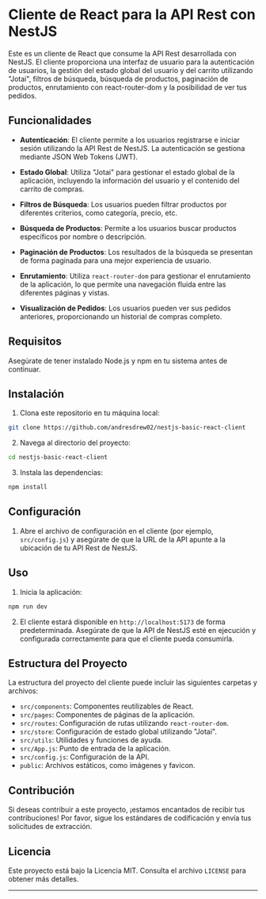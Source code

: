 # Cliente de React para la API Rest con NestJS

Este es un cliente de React que consume la API Rest desarrollada con NestJS. El cliente proporciona una interfaz de usuario para la autenticación de usuarios, la gestión del estado global del usuario y del carrito utilizando "Jotai", filtros de búsqueda, búsqueda de productos, paginación de productos, enrutamiento con react-router-dom y la posibilidad de ver tus pedidos.

## Funcionalidades

- **Autenticación**: El cliente permite a los usuarios registrarse e iniciar sesión utilizando la API Rest de NestJS. La autenticación se gestiona mediante JSON Web Tokens (JWT).

- **Estado Global**: Utiliza "Jotai" para gestionar el estado global de la aplicación, incluyendo la información del usuario y el contenido del carrito de compras.

- **Filtros de Búsqueda**: Los usuarios pueden filtrar productos por diferentes criterios, como categoría, precio, etc.

- **Búsqueda de Productos**: Permite a los usuarios buscar productos específicos por nombre o descripción.

- **Paginación de Productos**: Los resultados de la búsqueda se presentan de forma paginada para una mejor experiencia de usuario.

- **Enrutamiento**: Utiliza `react-router-dom` para gestionar el enrutamiento de la aplicación, lo que permite una navegación fluida entre las diferentes páginas y vistas.

- **Visualización de Pedidos**: Los usuarios pueden ver sus pedidos anteriores, proporcionando un historial de compras completo.

## Requisitos

Asegúrate de tener instalado Node.js y npm en tu sistema antes de continuar.

## Instalación

1. Clona este repositorio en tu máquina local:

```bash
git clone https://github.com/andresdrew02/nestjs-basic-react-client
```

2. Navega al directorio del proyecto:

```bash
cd nestjs-basic-react-client
```

3. Instala las dependencias:

```bash
npm install
```

## Configuración

1. Abre el archivo de configuración en el cliente (por ejemplo, `src/config.js`) y asegúrate de que la URL de la API apunte a la ubicación de tu API Rest de NestJS.

## Uso

1. Inicia la aplicación:

```bash
npm run dev
```

2. El cliente estará disponible en `http://localhost:5173` de forma predeterminada. Asegúrate de que la API de NestJS esté en ejecución y configurada correctamente para que el cliente pueda consumirla.

## Estructura del Proyecto

La estructura del proyecto del cliente puede incluir las siguientes carpetas y archivos:

- `src/components`: Componentes reutilizables de React.
- `src/pages`: Componentes de páginas de la aplicación.
- `src/routes`: Configuración de rutas utilizando `react-router-dom`.
- `src/store`: Configuración de estado global utilizando "Jotai".
- `src/utils`: Utilidades y funciones de ayuda.
- `src/App.js`: Punto de entrada de la aplicación.
- `src/config.js`: Configuración de la API.
- `public`: Archivos estáticos, como imágenes y favicon.

## Contribución

Si deseas contribuir a este proyecto, ¡estamos encantados de recibir tus contribuciones! Por favor, sigue los estándares de codificación y envía tus solicitudes de extracción.

## Licencia

Este proyecto está bajo la Licencia MIT. Consulta el archivo `LICENSE` para obtener más detalles.

---
